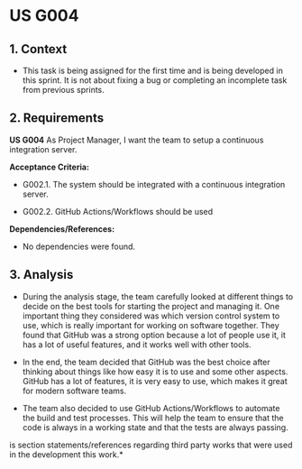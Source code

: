 # US G004

## 1. Context

* This task is being assigned for the first time and is being developed in this sprint. It is not about fixing a bug or completing an incomplete task from previous sprints.

## 2. Requirements

**US G004** As Project Manager, I want the team to setup a continuous integration server. 

**Acceptance Criteria:**

- G002.1. The system should be integrated with a continuous integration server.

- G002.2. GitHub Actions/Workflows should be used

**Dependencies/References:**

* No dependencies were found.

## 3. Analysis

* During the analysis stage, the team carefully looked at different things to decide on the best tools for starting the project and managing it. One important thing they considered was which version control system to use, which is really important for working on software together. They found that GitHub was a strong option because a lot of people use it, it has a lot of useful features, and it works well with other tools.


* In the end, the team decided that GitHub was the best choice after thinking about things like how easy it is to use and some other aspects. GitHub has a lot of features, it is very easy to use, which makes it great for modern software teams.


* The team also decided to use GitHub Actions/Workflows to automate the build and test processes. This will help the team to ensure that the code is always in a working state and that the tests are always passing.

is section statements/references regarding third party works that were used in the development this work.*